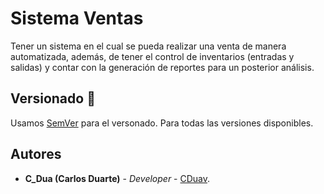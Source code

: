# Sistema Ventas 
Tener un sistema en el cual se pueda realizar una venta de manera automatizada, además, de tener el control de inventarios (entradas y salidas) y contar con la generación de reportes para un posterior análisis.

## Versionado 📎
Usamos [SemVer](http://semver.org/) para el versonado. Para todas las versiones disponibles.

## Autores 
- **C_Dua (Carlos Duarte)** - *Developer* - [CDuav](https://github.com/CDuav).
